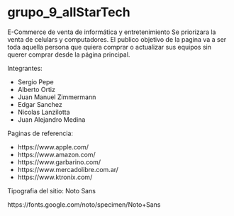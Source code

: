 # grupo_9_allStarTech
<P>E-Commerce de venta de informática y entretenimiento
Se priorizara la venta de celulars y computadores.
El publico objetivo de la pagina va a ser toda aquella persona que quiera comprar o actualizar sus equipos sin querer comprar desde la página principal.</p>
<p>Integrantes:</p>
<ul>
   <li>Sergio Pepe</li>
   <li>Alberto Ortiz</li>
   <li>Juan Manuel Zimmermann</li>
   <li>Edgar Sanchez</li>
   <li>Nicolas Lanzilotta</li>
   <li>Juan Alejandro Medina</i>
</ul>
<p>Paginas de referencia:<p>
<ul>
   <li>https://www.apple.com/</li>
   <li>https://www.amazon.com/</li>
   <li>https://www.garbarino.com/</li>
   <li>https://www.mercadolibre.com.ar/</li>
   <li>https://www.ktronix.com/</li>
</ul>
<p>Tipografia del sitio: Noto Sans</p>
<p>https://fonts.google.com/noto/specimen/Noto+Sans</p> 
